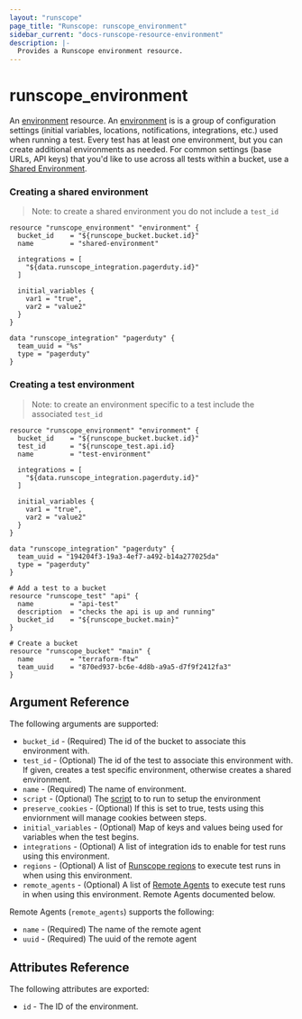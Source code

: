 ```yaml
---
layout: "runscope"
page_title: "Runscope: runscope_environment"
sidebar_current: "docs-runscope-resource-environment"
description: |-
  Provides a Runscope environment resource.
---
```


# runscope\_environment

An [environment](https://www.runscope.com/docs/api/environments) resource.
An [environment](https://www.runscope.com/docs/api-testing/environments)
is is a group of configuration settings (initial variables, locations,
notifications, integrations, etc.) used when running a test.
Every test has at least one environment, but you can create additional
environments as needed. For common settings (base URLs, API keys)
that you'd like to use across all tests within a bucket,
use a [Shared Environment](https://www.runscope.com/docs/api-testing/environments#shared).

### Creating a shared environment

> Note: to create a shared environment you do not include a `test_id`

```hcl
resource "runscope_environment" "environment" {
  bucket_id    = "${runscope_bucket.bucket.id}"
  name         = "shared-environment"

  integrations = [
    "${data.runscope_integration.pagerduty.id}"
  ]

  initial_variables {
    var1 = "true",
    var2 = "value2"
  }
}

data "runscope_integration" "pagerduty" {
  team_uuid = "%s"
  type = "pagerduty"
}
```
### Creating a test environment

> Note: to create an environment specific to a test include the associated `test_id`

```hcl
resource "runscope_environment" "environment" {
  bucket_id    = "${runscope_bucket.bucket.id}"
  test_id      = "${runscope_test.api.id}
  name         = "test-environment"

  integrations = [ 
    "${data.runscope_integration.pagerduty.id}"
  ]

  initial_variables {
    var1 = "true",
    var2 = "value2"
  }
}

data "runscope_integration" "pagerduty" {
  team_uuid = "194204f3-19a3-4ef7-a492-b14a277025da"
  type = "pagerduty"
}

# Add a test to a bucket
resource "runscope_test" "api" {
  name         = "api-test"
  description  = "checks the api is up and running"
  bucket_id    = "${runscope_bucket.main}"
}

# Create a bucket
resource "runscope_bucket" "main" {
  name         = "terraform-ftw"
  team_uuid    = "870ed937-bc6e-4d8b-a9a5-d7f9f2412fa3"
}
```

## Argument Reference

The following arguments are supported:

* `bucket_id` - (Required) The id of the bucket to associate this environment with.
* `test_id` - (Optional) The id of the test to associate this environment with.
If given, creates a test specific environment, otherwise creates a shared environment.
* `name` - (Required) The name of environment.
* `script` - (Optional) The [script](https://www.runscope.com/docs/api-testing/scripts#initial-script)
to to run to setup the environment
* `preserve_cookies` - (Optional) If this is set to true, tests using this enviornment will manage cookies between steps.
* `initial_variables` - (Optional) Map of keys and values being used for variables when the test begins.
* `integrations` - (Optional) A list of integration ids to enable for test runs using this environment.
* `regions` - (Optional) A list of [Runscope regions](https://www.runscope.com/docs/regions) to execute test runs in when using this environment.
* `remote_agents` - (Optional) A list of [Remote Agents](https://www.runscope.com/docs/api/agents) to execute test runs in when using this environment.
Remote Agents documented below.

Remote Agents (`remote_agents`) supports the following:

* `name` - (Required) The name of the remote agent
* `uuid` - (Required) The uuid of the remote agent

## Attributes Reference

The following attributes are exported:

* `id` - The ID of the environment.
